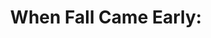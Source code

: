 ---
collection_archive: true
collection_category:
  - Exhibited Works 
  - Award Winning
  - Editorial
  - Science
  - Reportage
  - Travel
  - Climate Change
  - Color
  - Environments
  - Color
collection_content: >-
  Recently the United States experienced its worst drought in more than 50
  years. Roughly half the nation, most of the high plains, Midwest and South
  were in extreme or exceptional drought, the two worst categories. These
  photographs bear witness to how that drought devastated the Arkansas River
  Basin.


  “This is a study of how climate change is altering the landscape, the backdrop
  to my childhood, my beloved Ozark Mountains,” Jesse said.


  The drought caused leaves to turn color and drop in mid-July, shriveled corn
  never to be harvested, and left cattle unable to find food, shade or relief
  from hot, dusty winds.


  This collection of seven images is poignant, the images simple and stark in
  their quiet brutality. The photos are a prescient expression of the fear and
  anger 400,000 people gave voice to in September 2014 during the People’s
  Climate March in New York City, days before the United Nations climate summit.
collection_cover: https://d1sf55qlb7p6hz.cloudfront.net/fall-2.jpg
collection_cover_mobile: https://d1sf55qlb7p6hz.cloudfront.net/verticalcovers-31.jpg
collection_description: >-
  This is a study of how climate change is altering the landscape and the
  backdrop to my childhood, my beloved Ozark Mountains. The most severe drought
  since the dust bowl caused leaves to turn color and drop in mid-July,
  shriveled corn never to be harvested, and left cattle unable to find food,
  shade or relief from hot, dusty winds. Published with _MSNBC_ on the eve of
  the 2014 People’s Climate March.  
   

  Winner of the 2015 _PDN Photography Annual_ and _AP 30_: _American Photography
  2015._
collection_exhibition: []
collection_filter: Personal
collection_hidden: false
collection_meta: The Drought Along the Arkansas River Basin
collection_meta_2: 2014
collection_preview:
  - https://d1sf55qlb7p6hz.cloudfront.net/fall-cover-1.jpg
  - https://d1sf55qlb7p6hz.cloudfront.net/fall-cover-2.jpg
  - https://d1sf55qlb7p6hz.cloudfront.net/fall-cover-3.jpg
  - https://d1sf55qlb7p6hz.cloudfront.net/fall-cover-4.jpg
cover_image: https://d1sf55qlb7p6hz.cloudfront.net/social-4.jpg
date: 
layout: blocks
logo: 
navigation_theme: white
px_extra: true
slug: when-fall-came-early
theme_color: E1EAED
theme_color_all_works: 7BC8FF
title: 'When Fall Came Early:'
seo:
  meta_description: >-
    This is a study of how climate change is altering the landscape and the
    backdrop to my childhood, my beloved Ozark Mountains.
  meta_title: 'When Fall Came Early: Drought Along the Arkansas River Basin'
collection_awards:
  - content: |-
      **2015**  
      **_PDN Photo Annual_**  
      Best Editorial Series: _When Fall Came Early_ published by MSNBC
    template: popup-text-element
  - content: |-
      **2015**  
      **_AP 31: American Photography Annual 30_**  
      Best Personal Work Series
    template: popup-text-element
collection_blocks:
  - _bookshop_name: collections/media-row-start
    row_alignment: between
  - _bookshop_name: collections/media-element
    block: media-element
    color: F1CDA5
    image: https://d1sf55qlb7p6hz.cloudfront.net/fall-1.jpg
    margin_left: 35
    margin_right: 0
    margin_y: 50
    width: 50
  - _bookshop_name: collections/media-row
    row_alignment: between
  - _bookshop_name: collections/media-element
    block: media-element
    color: FF7E69
    image: https://d1sf55qlb7p6hz.cloudfront.net/fall-2.jpg
    margin_left: 5
    margin_y: 100
    width: 40
  - _bookshop_name: collections/media-element
    block: media-element
    color: E5F3F0
    image: https://d1sf55qlb7p6hz.cloudfront.net/fall-3.jpg
    margin_left: 0
    margin_right: 5
    margin_y: 300
    width: 45
  - _bookshop_name: collections/media-row
    row_alignment: between
  - _bookshop_name: collections/media-element
    align_y: start
    block: media-element
    color: EEEBE6
    image: https://d1sf55qlb7p6hz.cloudfront.net/fall-4.jpg
    margin_left: 30
    margin_right: 25
    margin_y: 100
    width: 40
  - _bookshop_name: collections/media-row
    row_alignment: between
  - _bookshop_name: collections/media-element
    block: media-element
    color: C6DC87
    image: https://d1sf55qlb7p6hz.cloudfront.net/fall-5.jpg
    margin_left: 5
    margin_right: 0
    margin_y: 100
    width: 45
  - _bookshop_name: collections/media-element
    block: media-element
    color: FFE29A
    image: https://d1sf55qlb7p6hz.cloudfront.net/fall-6.jpg
    margin_right: 15
    margin_y: 700
    width: 25
  - _bookshop_name: collections/media-row
    row_alignment: between
  - _bookshop_name: collections/media-element
    block: media-element
    color: F2AE73
    image: https://d1sf55qlb7p6hz.cloudfront.net/fall-7.jpg
    margin_left: 20
    margin_right: 0
    margin_y: 200
    width: 60
  - _bookshop_name: collections/media-row-end
collection_press:
  - content: >-
      [**_MSNBC. Feature and
      Interview._**](http://www.msnbc.com/msnbc/when-fall-came-early)
    template: popup-text-element
  - content: >-
      **_AARP Earth Day Feature_**
    template: popup-text-element
---